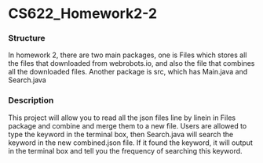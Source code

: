 # CS622_Homework2-2

<h3>Structure</h3>
In homework 2, there are two main packages, one is Files which stores all the files that downloaded from webrobots.io, and also the file that combines all the downloaded files. Another package is src, which has Main.java and Search.java
<br/>
<h3>Description</h3>
This project will allow you to read all the json files line by linein in Files package and combine and merge them to a new file. Users are allowed to type the keyword in the terminal box, then Search.java will search the keyword in the new combined.json file. If it found the keyword, it will output in the terminal box and tell you the frequency of searching this keyword.
